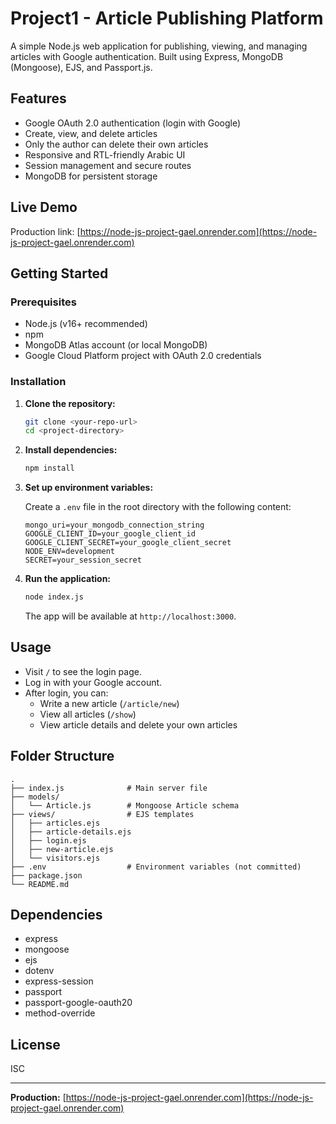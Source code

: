# Project1 - Article Publishing Platform

A simple Node.js web application for publishing, viewing, and managing articles with Google authentication. Built using Express, MongoDB (Mongoose), EJS, and Passport.js.

## Features

- Google OAuth 2.0 authentication (login with Google)
- Create, view, and delete articles
- Only the author can delete their own articles
- Responsive and RTL-friendly Arabic UI
- Session management and secure routes
- MongoDB for persistent storage

## Live Demo

Production link: [https://node-js-project-gael.onrender.com](https://node-js-project-gael.onrender.com)

## Getting Started

### Prerequisites

- Node.js (v16+ recommended)
- npm
- MongoDB Atlas account (or local MongoDB)
- Google Cloud Platform project with OAuth 2.0 credentials

### Installation

1. **Clone the repository:**
   ```sh
   git clone <your-repo-url>
   cd <project-directory>
   ```

2. **Install dependencies:**
   ```sh
   npm install
   ```

3. **Set up environment variables:**

   Create a `.env` file in the root directory with the following content:
   ```
   mongo_uri=your_mongodb_connection_string
   GOOGLE_CLIENT_ID=your_google_client_id
   GOOGLE_CLIENT_SECRET=your_google_client_secret
   NODE_ENV=development
   SECRET=your_session_secret
   ```

4. **Run the application:**
   ```sh
   node index.js
   ```
   The app will be available at `http://localhost:3000`.

## Usage

- Visit `/` to see the login page.
- Log in with your Google account.
- After login, you can:
  - Write a new article (`/article/new`)
  - View all articles (`/show`)
  - View article details and delete your own articles

## Folder Structure

```
.
├── index.js              # Main server file
├── models/
│   └── Article.js        # Mongoose Article schema
├── views/                # EJS templates
│   ├── articles.ejs
│   ├── article-details.ejs
│   ├── login.ejs
│   ├── new-article.ejs
│   └── visitors.ejs
├── .env                  # Environment variables (not committed)
├── package.json
└── README.md
```

## Dependencies

- express
- mongoose
- ejs
- dotenv
- express-session
- passport
- passport-google-oauth20
- method-override

## License

ISC

---

**Production:** [https://node-js-project-gael.onrender.com](https://node-js-project-gael.onrender.com)